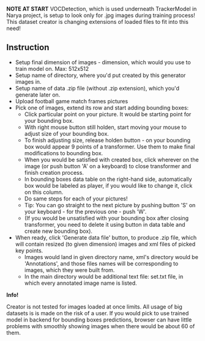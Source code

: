 **NOTE AT START** 
VOCDetection, which is used underneath TrackerModel in Narya project, is setup to look only for .jpg images during training process!
This dataset creator is changing extensions of loaded files to fit into this need!


## Instruction
- Setup final dimension of images - dimension, which would you use to train model on. Max: 512x512
- Setup name of directory, where you'd put created by this generator images in.
- Setup name of data .zip file (without .zip extension), which you'd generate later on.
- Upload football game match frames pictures
- Pick one of images, extend its row and start adding bounding boxes:
  - Click particular point on your picture. It would be starting point for your bounding box.
  - With right mouse button still holden, start moving your mouse to adjust size of your bounding box.
  - To finish adjusting size, release holden button - on your bounding box would appear 9 points of a transformer. Use them to make final modifications to bounding box.
  - When you would be satisfied with created box, click wherever on the image (or push button 'A' on a keyboard) to close transformer and finish creation process.
  - In bounding boxes data table on the right-hand side, automatically box would be labeled as player, if you would like to change it, click on this column.
  - Do same steps for each of your pictures!
  - Tip: You can go straight to the next picture by pushing button 'S' on your keyboard - for the previous one - push 'W'.
  - (If you would be unsatisfied with your bounding box after closing transformer, you need to delete it using button in data table and create new bounding box).
- When ready, click 'Generate data file' button, to produce .zip file, which will contain resized (to given dimension) images and xml files of picked key points.
  - Images would land in given directory name, xml's directory would be 'Annotations', and those files names will be corresponding to images, which they were built from.
  - In the main directory would be additional text file: set.txt file, in which every annotated image name is listed.

**Info!**

Creator is not tested for images loaded at once limits. All usage of big datasets is is made on the risk of a user. If you would pick to use trained model in backend for bounding boxes predictions, browser can have little problems with smoothly showing images when there would be about 60 of them.
